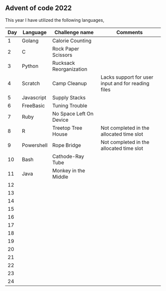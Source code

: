 ## Advent of code 2022

This year I have utilized the following languages,

| Day | Language | Challenge name | Comments |
|--------------|-----------|------------|------------|
| 1 | Golang | Calorie Counting | |
| 2 | C | Rock Paper Scissors | |
| 3 | Python | Rucksack Reorganization | |
| 4 | Scratch | Camp Cleanup | Lacks support for user input and for reading files |
| 5 | Javascript | Supply Stacks | |
| 6 | FreeBasic | Tuning Trouble | |
| 7 | Ruby | No Space Left On Device | |
| 8 | R | Treetop Tree House | Not completed in the allocated time slot |
| 9 | Powershell | Rope Bridge | Not completed in the allocated time slot |
| 10 | Bash | Cathode-Ray Tube | |
| 11 | Java | Monkey in the Middle | |
| 12 |  |  | |
| 13 |  |  | |
| 14 |  |  | |
| 15 |  |  | |
| 16 |  |  | |
| 17 |  |  | |
| 18 |  |  | |
| 19 |  |  | |
| 20 |  |  | |
| 21 |  |  | |
| 22 |  |  | |
| 23 |  |  | |
| 24 |  |  | |
